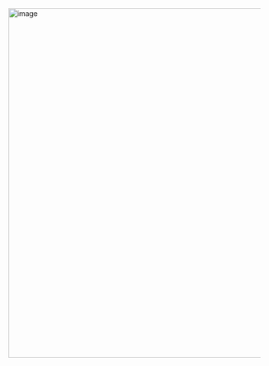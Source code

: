 <img width="729" height="700" alt="image" src="https://github.com/user-attachments/assets/7fbbc88c-ccaa-42de-a5c2-7b43604f4809" />
